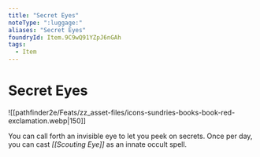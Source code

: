 ```yaml
---
title: "Secret Eyes"
noteType: ":luggage:"
aliases: "Secret Eyes"
foundryId: Item.9C9wQ91YZpJ6nGAh
tags:
  - Item
---
```


# Secret Eyes
![[pathfinder2e/Feats/zz_asset-files/icons-sundries-books-book-red-exclamation.webp|150]]

You can call forth an invisible eye to let you peek on secrets. Once per day, you can cast _[[Scouting Eye]]_ as an innate occult spell.
